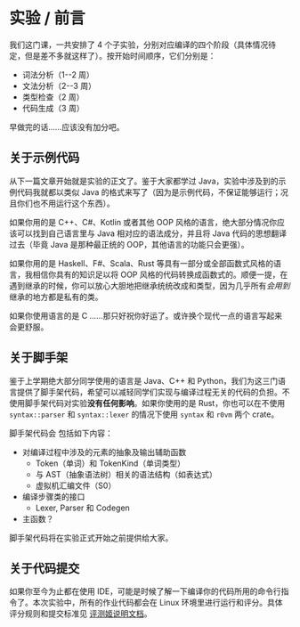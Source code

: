 # 实验 / 前言

我们这门课，一共安排了 4 个子实验，分别对应编译的四个阶段（具体情况待定，但是差不多就这样了）。按开始时间顺序，它们分别是：

- 词法分析（1--2 周）
- 文法分析（2--3 周）
- 类型检查（2 周）
- 代码生成（3 周）

早做完的话……应该没有加分吧。

## 关于示例代码

从下一篇文章开始就是实验的正文了。鉴于大家都学过 Java，实验中涉及到的示例代码我就都以类似 Java 的格式来写了（因为是示例代码，不保证能够运行；况且你们也不用运行这个东西）。

如果你用的是 C++、C#、Kotlin 或者其他 OOP 风格的语言，绝大部分情况你应该可以找到自己语言里与 Java 相对应的语法成分，并且将 Java 代码的思想翻译过去（毕竟 Java 是那种最正统的 OOP，其他语言的功能只会更强）。

如果你用的是 Haskell、F#、Scala、Rust 等具有一部分或全部函数式风格的语言，我相信你具有的知识足以将 OOP 风格的代码转换成函数式的。顺便一提，在遇到继承的时候，你可以放心大胆地把继承统统改成和类型，因为几乎所有*会用到*继承的地方都是私有的类。

如果你使用语言的是 C ……那只好祝你好运了。或许换个现代一点的语言写起来会更舒服。

## 关于脚手架

鉴于上学期绝大部分同学使用的语言是 Java、C++ 和 Python，我们为这三门语言提供了脚手架代码，希望可以减轻同学们实现与编译过程无关的代码的负担。不使用脚手架代码对实验**没有任何影响**。如果你使用的是 Rust，你也可以在不使用 `syntax::parser` 和 `syntax::lexer` 的情况下使用 `syntax` 和 `r0vm` 两个 crate。

脚手架代码会    包括如下内容：

- 对编译过程中涉及的元素的抽象及输出辅助函数
  - Token（单词）和 TokenKind（单词类型）
  - 与 AST（抽象语法树）相关的语法结构（如表达式）
  - 虚拟机汇编文件（S0）
- 编译步骤类的接口
  - Lexer, Parser 和 Codegen
- 主函数？

脚手架代码将在实验正式开始之前提供给大家。

## 关于代码提交

如果你至今为止都在使用 IDE，可能是时候了解一下编译你的代码所用的命令行指令了。本次实验中，所有的作业代码都会在 Linux 环境里进行运行和评分。具体评分规则和提交标准见 [评测姬说明文档][judge]。

[judge]: ../judge.md
